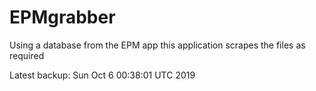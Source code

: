 # EPMgrabber
Using a database from the EPM app this application scrapes the files as required


Latest backup: Sun Oct 6 00:38:01 UTC 2019
